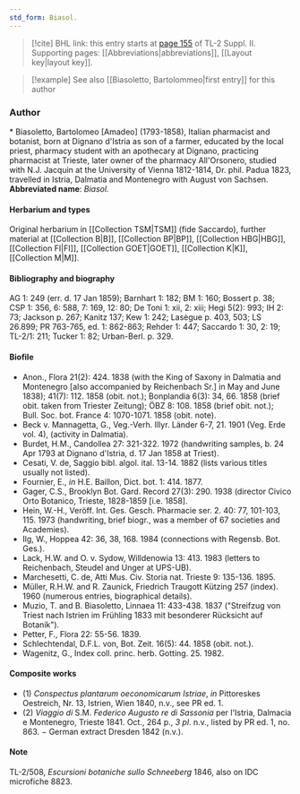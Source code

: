 ```yaml
---
std_form: Biasol.
---
```


> [!cite] BHL link: this entry starts at [page 155](https://www.biodiversitylibrary.org/page/33265352) of TL-2 Suppl. II.
> Supporting pages: [[Abbreviations|abbreviations]], [[Layout key|layout key]].

> [!example] See also [[Biasoletto, Bartolommeo|first entry]] for this author

### Author

\* Biasoletto, Bartolomeo \[Amadeo\] (1793-1858), Italian pharmacist and botanist, born at Dignano d'Istria as son of a farmer, educated by the local priest, pharmacy student with an apothecary at Dignano, practicing pharmacist at Trieste, later owner of the pharmacy All'Orsonero, studied with N.J. Jacquin at the University of Vienna 1812-1814, Dr. phil. Padua 1823, travelled in Istria, Dalmatia and Montenegro with August von Sachsen. 
**Abbreviated name**: *Biasol.*

#### Herbarium and types

Original herbarium in [[Collection TSM|TSM]] (fide Saccardo), further material at [[Collection B|B]], [[Collection BP|BP]], [[Collection HBG|HBG]], [[Collection FI|FI]], [[Collection GOET|GOET]], [[Collection K|K]], [[Collection M|M]].

#### Bibliography and biography

AG 1: 249 (err. d. 17 Jan 1859); Barnhart 1: 182; BM 1: 160; Bossert p. 38; CSP 1: 356, 6: 588, 7: 169, 12: 80; De Toni 1: xii, 2: xiii; Hegi 5(2): 993; IH 2: 73; Jackson p. 267; Kanitz 137; Kew 1: 242; Lasègue p. 403, 503; LS 26.899; PR 763-765, ed. 1: 862-863; Rehder 1: 447; Saccardo 1: 30, 2: 19; TL-2/1: 211; Tucker 1: 82; Urban-Berl. p. 329.

#### Biofile

- Anon., Flora 21(2): 424. 1838 (with the King of Saxony in Dalmatia and Montenegro \[also accompanied by Reichenbach Sr.\] in May and June 1838); 41(7): 112. 1858 (obit. not.); Bonplandia 6(3): 34, 66. 1858 (brief obit. taken from Triester Zeitung); ÖBZ 8: 108. 1858 (brief obit. not.); Bull. Soc. bot. France 4: 1070-1071. 1858 (obit. note).
- Beck v. Mannagetta, G., Veg.-Verh. Illyr. Länder 6-7, 21. 1901 (Veg. Erde vol. 4), (activity in Dalmatia).
- Burdet, H.M., Candollea 27: 321-322. 1972 (handwriting samples, b. 24 Apr 1793 at Dignano d'Istria, d. 17 Jan 1858 at Triest).
- Cesati, V. de, Saggio bibl. algol. ital. 13-14. 1882 (lists various titles usually not listed).
- Fournier, E., *in* H.E. Baillon, Dict. bot. 1: 414. 1877.
- Gager, C.S., Brooklyn Bot. Gard. Record 27(3): 290. 1938 (director Civico Orto Botanico, Trieste, 1828-1859 \[i.e. 1858\].
- Hein, W.-H., Veröff. Int. Ges. Gesch. Pharmacie ser. 2. 40: 77, 101-103, 115. 1973 (handwriting, brief biogr., was a member of 67 societies and Academies).
- Ilg, W., Hoppea 42: 36, 38, 168. 1984 (connections with Regensb. Bot. Ges.).
- Lack, H.W. and O. v. Sydow, Willdenowia 13: 413. 1983 (letters to Reichenbach, Steudel and Unger at UPS-UB).
- Marchesetti, C. de, Atti Mus. Civ. Storia nat. Trieste 9: 135-136. 1895.
- Müller, R.H.W. and R. Zaunick, Friedrich Traugott Kützing 257 (index). 1960 (numerous entries, biographical details).
- Muzio, T. and B. Biasoletto, Linnaea 11: 433-438. 1837 ("Streifzug von Triest nach Istrien im Frühling 1833 mit besonderer Rücksicht auf Botanik").
- Petter, F., Flora 22: 55-56. 1839.
- Schlechtendal, D.F.L. von, Bot. Zeit. 16(5): 44. 1858 (obit. not.).
- Wagenitz, G., Index coll. princ. herb. Gotting. 25. 1982.

#### Composite works

- (1) *Conspectus plantarum oeconomicarum Istriae*, *in* Pittoreskes Oestreich, Nr. 13, Istrien, Wien 1840, n.v., see PR ed. 1.
- (2) *Viaggio di* S.M. *Federico Augusto re di Sassonia* per l'Istria, Dalmacia e Montenegro, Trieste 1841. Oct., 264 p., *3 pl*. n.v., listed by PR ed. 1, no. 863. − German extract Dresden 1842 (n.v.).

#### Note

TL-2/508, *Escursioni botaniche sullo Schneeberg* 1846, also on IDC microfiche 8823.

